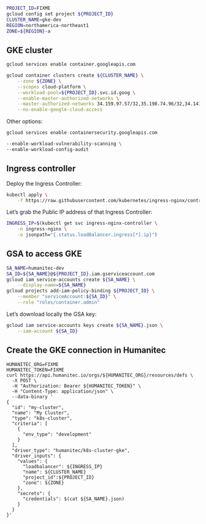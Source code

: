 ```bash
PROJECT_ID=FIXME
gcloud config set project ${PROJECT_ID}
CLUSTER_NAME=gke-dev
REGION=northamerica-northeast1
ZONE=${REGION}-a
```



## GKE cluster
```bash
gcloud services enable container.googleapis.com

gcloud container clusters create ${CLUSTER_NAME} \
    --zone ${ZONE} \
    --scopes cloud-platform \
    --workload-pool=${PROJECT_ID}.svc.id.goog \
    --enable-master-authorized-networks \
    --master-authorized-networks 34.159.97.57/32,35.198.74.96/32,34.141.77.162/32,34.89.188.214/32,34.159.140.35/32,34.89.165.141/32 \
    --no-enable-google-cloud-access
```

Other options:
```bash
gcloud services enable containersecurity.googleapis.com

--enable-workload-vulnerability-scanning \
--enable-workload-config-audit
```

## Ingress controller

Deploy the Ingress Controller:
```bash
kubectl apply \
    -f https://raw.githubusercontent.com/kubernetes/ingress-nginx/controller-v1.7.0/deploy/static/provider/cloud/deploy.yaml
```

Let’s grab the Public IP address of that Ingress Controller:
```bash
INGRESS_IP=$(kubectl get svc ingress-nginx-controller \
    -n ingress-nginx \
    -o jsonpath="{.status.loadBalancer.ingress[*].ip}")
```

## GSA to access GKE

```bash
SA_NAME=humanitec-dev
SA_ID=${SA_NAME}@${PROJECT_ID}.iam.gserviceaccount.com
gcloud iam service-accounts create ${SA_NAME} \
	--display-name=${SA_NAME}
gcloud projects add-iam-policy-binding ${PROJECT_ID} \
	--member "serviceAccount:${SA_ID}" \
	--role "roles/container.admin"
```

Let’s download locally the GSA key:
```bash
gcloud iam service-accounts keys create ${SA_NAME}.json \
    --iam-account ${SA_ID}
```

## Create the GKE connection in Humanitec

```
HUMANITEC_ORG=FIXME
HUMANITEC_TOKEN=FIXME
curl https://api.humanitec.io/orgs/${HUMANITEC_ORG}/resources/defs \
  -X POST \
  -H "Authorization: Bearer ${HUMANITEC_TOKEN}" \
  -H "Content-Type: application/json" \
  --data-binary '
{
  "id": "my-cluster",
  "name": "My Cluster",
  "type": "k8s-cluster",
  "criteria": [
    {
      "env_type": "development"
    }
  ],
  "driver_type": "humanitec/k8s-cluster-gke",
  "driver_inputs": {
    "values": {
      "loadbalancer": ${INGRESS_IP}
      "name": ${CLUSTER_NAME}
      "project_id":${PROJECT_ID}
      "zone": ${ZONE}
    },
    "secrets": {
      "credentials": $(cat ${SA_NAME}.json)
    }
  }
}'
```
